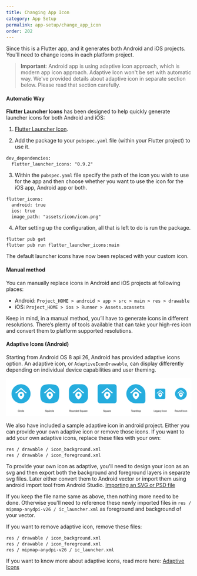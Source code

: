 ```yaml
---
title: Changing App Icon
category: App Setup
permalink: app-setup/change_app_icon
order: 202
---
```


Since this is a Flutter app, and it generates both Android and iOS projects. You'll need to change icons in each platform project.

> **Important**: Android app is using adaptive icon approach, which is modern app icon approach. Adaptive Icon won't be set with automatic way. We've provided details about adaptive icon in separate section below. Please read that section carefully.

#### Automatic Way

**Flutter Launcher Icons** has been designed to help quickly generate launcher icons for both Android and iOS: 
1. [Flutter Launcher Icon](https://pub.dartlang.org/packages/flutter_launcher_icons).

2. Add the package to your `pubspec.yaml` file (within your Flutter project) to use it.
```
dev_dependencies:
  flutter_launcher_icons: "0.9.2"
```
3. Within the `pubspec.yaml` file specify the path of the icon you wish to use for the app and then choose whether you want to use the icon for the iOS app, Android app or both.
```
flutter_icons:
  android: true
  ios: true
  image_path: "assets/icon/icon.png"
```

4. After setting up the configuration, all that is left to do is run the package.
```
flutter pub get
flutter pub run flutter_launcher_icons:main
```

The default launcher icons have now been replaced with your custom icon.

#### Manual method
You can manually replace icons in Android and iOS projects at following places:

- Android: `Project_HOME > android > app > src > main > res > drawable`
- iOS: `Project_HOME > ios > Runner > Assets.xcassets`

Keep in mind, in a manual method, you’ll have to generate icons in different resolutions. There’s plenty of tools available that can take your high-res icon and convert them to platform supported resolutions.


#### Adaptive Icons (Android)

Starting from Android OS 8 api 26, Android has provided adaptive icons option. An adaptive icon, or `AdaptiveIconDrawable`, can display differently depending on individual device capabilities and user theming.

<img src="../../images/adaptive-icons.png" alt="adaptive-icons-android" title="adaptive-icons-android-sample"/>

We also have included a sample adaptive icon in android project. Either you can provide your own adaptive icon or remove those icons.
If you want to add your own adaptive icons, replace these files with your own:

```
res / drawable / icon_background.xml
res / drawable / icon_foreground.xml
```

To provide your own icon as adaptive, you'll need to design your icon as an svg and then export both the background and foreground layers in separate svg files. Later either convert them to Android vector or import them using android import tool from Android Studio. [Importing an SVG or PSD file](https://developer.android.com/studio/write/vector-asset-studio#svg)

If you keep the file name same as above, then nothing more need to be done. Otherwise you'll need to reference these newly imported files in `res / mipmap-anydpi-v26 / ic_launcher.xml` as foreground and background of your vector.

If you want to remove adaptive icon, remove these files:

```
res / drawable / icon_background.xml
res / drawable / icon_foreground.xml
res / mipmap-anydpi-v26 / ic_launcher.xml
```

If you want to know more about adaptive icons, read more here: [Adaptive Icons](https://developer.android.com/develop/ui/views/launch/icon_design_adaptive)